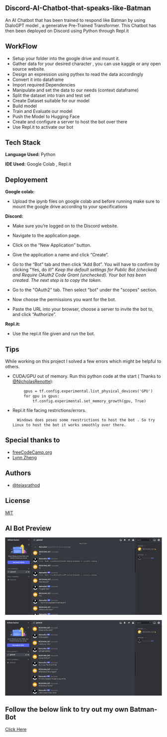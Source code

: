 
## Discord-AI-Chatbot-that-speaks-like-Batman 

An AI Chatbot that has been trained to respond like Batman by using DialoGPT model , a generative Pre-Trained Transformer. This Chatbot has then been deployed on Discord using Python through Repl.it
## WorkFlow

- Setup your folder into the google drive and mount it.
- Gather data for your desired character , you can use kaggle or any open source website.
- Design an expression using pythex to read the data accordingly
- Convert it into dataframe
- Import required Dependencies
- Manipulate and set the data to our needs (context dataframe)
- Split the dataset into train and test set
- Create Dataset suitable for our model
- Build model
- Train and Evaluate our model
- Push the Model to Hugging Face
- Create and configure a server to host the bot over there
- Use Repl.it to activate our bot
## Tech Stack

**Language Used:** Python

**IDE Used:** Google Colab , Repl.it


## Deployement

**Google colab:**

- Upload the ipynb files on google colab and before running make sure to mount the google drive according to your specifications

**Discord:**

- Make sure you’re logged on to the Discord website.
- Navigate to the application page.
- Click on the “New Application” button.
- Give the application a name and click “Create”.
- Go to the “Bot” tab and then click “Add Bot”. You will have to confirm by clicking "Yes, do it!"
*Keep the default settings for Public Bot (checked) and Require OAuth2 Code Grant (unchecked).
Your bot has been created. The next step is to copy the token.*

- Go to the "OAuth2" tab. Then select "bot" under the "scopes" section.
- Now choose the permissions you want for the bot.
- Paste the URL into your browser, choose a server to invite the bot to, and click “Authorize”.

**Repl.it:**

- Use the repl.it file given and run the bot.
 


## Tips

While working on this project I solved a few errors which might be helpful to others.

-  CUDA/GPU out of memory. Run this python code at the start ( Thanks to [@NicholasRenotte](https://www.youtube.com/c/NicholasRenotte)):

            gpus = tf.config.experimental.list_physical_devices('GPU')
            for gpu in gpus:
                tf.config.experimental.set_memory_growth(gpu, True)

- Repl.it file facing restrictions/errors.

        Windows does poses some reestrictions to host the bot . So try Linux to host the bot it works smoothly over there.
## Special thanks to

 - [freeCodeCamp.org](https://www.youtube.com/c/Freecodecamp)
 - [Lynn Zheng](https://www.freecodecamp.org/news/author/lynn/)
 
 


## Authors

- [@tejasrathod](https://www.linkedin.com/in/tejas-rathod-923187189/)



## License

[MIT](https://github.com/TejasARathod/Discord-AI-Chatbot-that-speaks-like-Batman/blob/12f03ada1a123833270fb1f5b1a2aff1c3fad1a5/LICENSE)


## AI Bot Preview

![](https://github.com/TejasARathod/Discord-AI-Chatbot-that-speaks-like-Batman/blob/12f03ada1a123833270fb1f5b1a2aff1c3fad1a5/1.png)

![](https://github.com/TejasARathod/Discord-AI-Chatbot-that-speaks-like-Batman/blob/12f03ada1a123833270fb1f5b1a2aff1c3fad1a5/2.png)

## Follow the below link to try out my own Batman-Bot

[Click Here](https://huggingface.co/TejasARathod/DialoGPT-medium-BatmanBot?text=hi)




